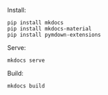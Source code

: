 Install:

```
pip install mkdocs
pip install mkdocs-material
pip install pymdown-extensions
```

Serve:

```
mkdocs serve
```

Build:

```
mkdocs build
```